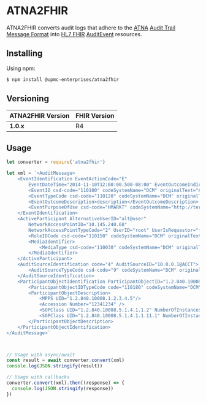 # ATNA2FHIR
ATNA2FHIR converts audit logs that adhere to the [ATNA](https://wiki.ihe.net/index.php/Audit_Trail_and_Node_Authentication) [Audit Trail Message Format](http://dicom.nema.org/medical/dicom/current/output/html/part15.html#sect_A.5) into [HL7 FHIR](https://hl7.org/FHIR/) [AuditEvent](https://hl7.org/FHIR/auditevent.html) resources.

## Installing

Using npm:

```bash
$ npm install @upmc-enterprises/atna2fhir
```

## Versioning
ATNA2FHIR Version |     FHIR Version      |
------------------|-----------------------|
**1.0.x**         | R4                    |  

## Usage
````javascript
let converter = require('atna2fhir')

let xml = `<AuditMessage>
    <EventIdentification EventActionCode="E"
        EventDateTime="2014-11-10T12:00:00.500-08:00" EventOutcomeIndicator="0">
        <EventID csd-code="110100" codeSystemName="DCM" originalText="Application Activity"/>
        <EventTypeCode csd-code="110120" codeSystemName="DCM" originalText="Application Start"/>
		<EventOutcomeDescription>description</EventOutcomeDescription>
        <EventPurposeOfUse csd-code="HMARKT" codeSystemName="http://terminology.hl7.org/CodeSystem/v3-ActReason" originalText="healthcare marketing"/>
    </EventIdentification>
    <ActiveParticipant AlternativeUserID="alt@user"
        NetworkAccessPointID="10.145.240.60"
        NetworkAccessPointTypeCode="2" UserID="root" UserIsRequestor="false">
        <RoleIDCode csd-code="110150" codeSystemName="DCM" originalText="Application"/>
        <MediaIdentifier>
            <MediaType csd-code="110030" codeSystemName="DCM" originalText="USB Disk Emulation"/>
        </MediaIdentifier>
    </ActiveParticipant>
    <AuditSourceIdentification code="4" AuditSourceID="10.0.0.1@ACCT">
        <AuditSourceTypeCode csd-code="9" codeSystemName="DCM" originalText="Other" />
    </AuditSourceIdentification>
	<ParticipantObjectIdentification ParticipantObjectID="1.2.840.10008.2.3.4.5.6.7.78.8" ParticipantObjectTypeCode="2" ParticipantObjectTypeCodeRole="3" ParticipantObjectDataLifeCycle="1">
		<ParticipantObjectIDTypeCode code="110180" codeSystemName="DCM" displayName="Study Instance UID"/>
		<ParticipantObjectDescription>
			<MPPS UID="1.2.840.10008.1.2.3.4.5"/>
			<Accession Number="12341234" />
			<SOPClass UID="1.2.840.10008.5.1.4.1.1.2" NumberOfInstances="1500"/>
			<SOPClass UID="1.2.840.10008.5.1.4.1.1.11.1" NumberOfInstances="3"/>
		</ParticipantObjectDescription>
	</ParticipantObjectIdentification>    
</AuditMessage>`



// Usage with async/await
const result = await converter.convert(xml)
console.log(JSON.stringify(result))

// Usage with callbacks
converter.convert(xml).then((response) => {  
  console.log(JSON.stringify(response))
})

````
